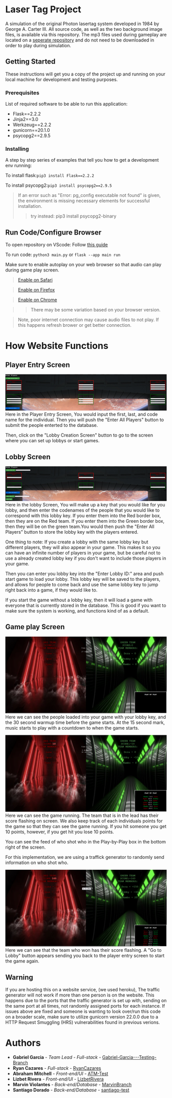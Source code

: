 # Laser Tag Project 

A simulation of the original Photon lasertag system developed in 1984 by George A. Carter III. All source code, as well as the two background image files, is available via this repository. The mp3 files used during gameplay are located on a [seperate repository](https://github.com/Abraham-Mitchell/Abraham-Mitchell.github.io) and do not need to be downloaded in order to play during simulation.

## Getting Started

These instructions will get you a copy of the project up and running on your local machine for development and testing purposes. 

### Prerequisites

List of required software to be able to run this application:
* Flask==2.2.2
* Jinja2==3.0
* Werkzeug==2.2.2
* gunicorn==20.1.0
* psycopg2==2.9.5


### Installing

A step by step series of examples that tell you how to get a development env running:

To install flask:`pip3 install Flask==2.2.2`

To install psycopg2:`pip3 install psycopg2==2.9.5`

  >If an error such as "Error: pg_config executable not found" is given,
  >the environment is missing necessary elements for successful installation.
  >> try instead: pip3 install psycopg2-binary

## Run Code/Configure Browser

To open repository on VScode: Follow [this guide](https://www.geeksforgeeks.org/how-to-open-a-github-repository-in-vs-code-online/)

To run code: `python3 main.py` or `flask --app main run`

Make sure to enable autoplay on your web browser so that audio can play during game play screen. 
 >[Enable on Safari](https://testgenius.com/help/safari-enable-auto-play-settings.pdf)


 >[Enable on Firefox](https://support.mozilla.org/en-US/kb/block-autoplay)


 >[Enable on Chrome](https://www.iheartradio.ca/100-3-the-bear/how-to-fix-autoplay-in-google-chrome-1.8728261)


 >>There may be some variation based on your browser version.

> Note, poor internet connection may cause audio files to not play. If this happens refresh brower or get better connection.

# How Website Functions
## Player Entry Screen
  ![Alt Text](/Readme_pictures/PlayerEntryScreen.png)
  Here in the Player Entry Screen, You would input the first, last, and code name for the individual. Then you will push the "Enter All Players" button to submit the people enterted to the database.

  Then, click on the "Lobby Creation Screen" button to go to the screen where you can set up lobbys or start games.

## Lobby Screen
  ![Alt Text](/Readme_pictures/LobbyScreen.png)
  Here in the lobby Screen, You will make up a key that you would like for you lobby, and then enter the codenames of the people that you would like to correspond with this lobby key. If you enter them into the Red border box, then they are on the Red team. If you enter them into the Green border box, then they will be on the green team.You would then push the "Enter All Players" button to store the lobby key with the players entered. 

  One thing to note: If you create a lobby with the same lobby key but different players, they will also appear in your game. This makes it so you can have an infinite number of players in your game, but be careful not to use a already created lobby key if you don't want to include those players in your game.

  Then you can enter you lobby key into the "Enter Lobby ID:" area and push start game to load your lobby. This lobby key will be saved to the players, and allows for people to come back and use the same lobby key to jump right back into a game, if they would like to.

  If you start the game without a lobby key, then it will load a game with everyone that is currently stored in the database. This is good if you want to make sure the system is working, and functions kind of as a default.

## Game play Screen
  ![Alt Text](/Readme_pictures/GamePlayScreenStartUp.png)
  Here we can see the people loaded into your game with your lobby key, and the 30 second warmup time before the game starts. At the 15 second mark, music starts to play with a countdown to when the game starts.

  ![Alt Text](/Readme_pictures/GamePlayScreenActive.png)
  Here we can see the game running. The team that is in the lead has their score flashing on screen. We also keep track of each individuals points for the game so that they can see the game running. If you hit someone you get 10 points, however, if you get hit you lose 10 points.

  You can see the feed of who shot who in the Play-by-Play box in the bottom right of the screen.

  For this implementation, we are using a traffick generator to randomly send information on who shot who.

  ![Alt Text](/Readme_pictures/GamePlayScreenOver.png)
  Here we can see that the team who won has their score flashing. A "Go to Lobby" button appears sending you back to the player entry screen to start the game again.

## Warning
  If you are hosting this on a website service, (we used heroku), The traffic generator will not work if more than one person is on the website. This happens due to the ports that the traffic generator is set up with, sending on the same port at all times, not randomly assigned ports for each instance.
  If issues above are fixed and someone is wanting to look over/run this code on a broader scale, make sure to utilize gunicorn version 22.0.0 due to a HTTP Request Smuggling (HRS) vulnerabilities found in previous verions.
# Authors

* **Gabriel Garcia** - *Team Lead* - *Full-stack* - [Gabriel-Garcia---Testing-Branch](https://github.com/gaberay2022/Software-Engineer-Project/tree/Gabriel-Garcia---Testing-Branch)
* **Ryan Cazares** - *Full-stack* - [RyanCazares](https://github.com/gaberay2022/Software-Engineer-Project/tree/main)
* **Abraham Mitchell** - *Front-end/UI* - [ATM-Test](https://github.com/gaberay2022/Software-Engineer-Project/tree/ATM-Test)
* **Lizbet Rivera** - *Front-end/UI* - [LizbetRivera](https://github.com/gaberay2022/Software-Engineer-Project/tree/main)
* **Marvin Violantes** - *Back-end/Database* - [MarvinBranch](https://github.com/gaberay2022/Software-Engineer-Project/tree/MarvinBranch)
* **Santiago Dorado** - *Back-end/Database* - [santiago-test](https://github.com/gaberay2022/Software-Engineer-Project/tree/santiago-test)
